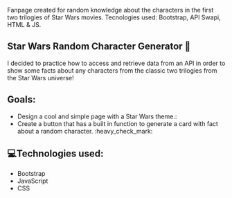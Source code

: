 Fanpage created for random knowledge about the characters in the first two trilogies of Star Wars movies. Tecnologies used: Bootstrap, API Swapi, HTML & JS.

## Star Wars Random Character Generator :robot:

<p> I decided to practice how to access and retrieve data from an API in order to show some facts about any characters from the classic two trilogies from the Star Wars universe!</p>

  ## <strong>Goals</strong>:
<ul>
  <li>Design a cool and simple page with a Star Wars theme.:</li>
  <li>Create a button that has a built in function to generate a card with fact about a random character. :heavy_check_mark:</li>
</ul>

## :computer:<strong>Technologies used</strong>:
<ul>
  <li>Bootstrap</li>
  <li>JavaScript</li>
  <li>CSS</li>
</ul>
